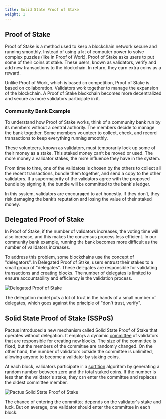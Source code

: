 ```yaml
---
title: Solid State Proof of Stake
weight: 1
---
```


## Proof of Stake

Proof of Stake is a method used to keep a blockchain network secure and running smoothly.
Instead of using a lot of computer power to solve complex puzzles (like in Proof of Work),
Proof of Stake asks users to put some of their coins at stake.
These users, known as validators, verify and add new transactions to the blockchain.
In return, they earn extra coins as a reward.

Unlike Proof of Work, which is based on competition, Proof of Stake is based on collaboration.
Validators work together to manage the expansion of the blockchain.
A Proof of Stake blockchain becomes more decentralized and secure as more validators participate in it.

### Community Bank Example

To understand how Proof of Stake works, think of a community bank run by its members without a central authority.
The members decide to manage the bank together.
Some members volunteer to collect, check, and record transactions to keep everything running smoothly.

These volunteers, known as validators, must temporarily lock up some of their money as a stake.
This staked money can’t be moved or used.
The more money a validator stakes, the more influence they have in the system.

From time to time, one of the validators is chosen by the others to collect all the recent transactions,
bundle them together, and send a copy to the other validators.
If a supermajority of the validators agree with the proposed bundle by signing it,
the bundle will be committed to the bank's ledger.

In this system, validators are encouraged to act honestly.
If they don’t, they risk damaging the bank’s reputation and losing the value of their staked money.

## Delegated Proof of Stake

In Proof of Stake, if the number of validators increases,
the voting time will also increase, and this makes the consensus process less efficient.
In our community bank example, running the bank becomes more difficult as the number of validators increases.

To address this problem, some blockchains use the concept of "delegators".
In Delegated Proof of Stake, users entrust their stakes to a small group of "delegates".
These delegates are responsible for validating transactions and creating blocks.
The number of delegates is limited to ensure accountability and efficiency in the validation process.

![Delegated Proof of Stake](/images/delegated-proof-of-stake.png)

The delegation model puts a lot of trust in the hands of a small number of delegates,
which goes against the principle of "don't trust, verify".

## Solid State Proof of Stake (SSPoS)

Pactus introduced a new mechanism called Solid State Proof of Stake that operates without delegation.
It employs a dynamic [committee](/protocol/consensus/committee/) of validators that are responsible for creating new blocks.
The size of the committee is fixed, but the members of the committee are randomly changed.
On the other hand, the number of validators outside the committee is unlimited, allowing anyone to
become a validator by staking coins.

At each block, validators participate in a [sortition](/protocol/consensus/sortition/) algorithm
by generating a random number between zero and the total staked coins.
If the number is less than the validator's stake, they can enter the committee and replaces the oldest committee member.

![Pactus Solid State Proof of Stake](/images/pactus-validator-pool.png)

The chance of entering the committee depends on the validator's stake and luck.
But on average, one validator should enter the committee in each block.
